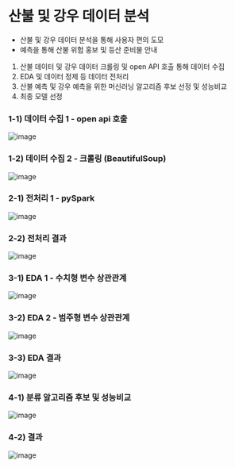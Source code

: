 # 산불 및 강우 데이터 분석
- 산불 및 강우 데이터 분석을 통해 사용자 편의 도모
- 예측을 통해 산불 위험 홍보 및 등산 준비물 안내

1. 산불 데이터 및 강우 데이터 크롤링 및 open API 호출 통해 데이터 수집
2. EDA 및 데이터 정제 등 데이터 전처리
3. 산불 예측 및 강우 예측을 위한 머신러닝 알고리즘 후보 선정 및 성능비교
4. 최종 모델 선정


### 1-1) 데이터 수집 1 - open api 호출
![image](https://user-images.githubusercontent.com/95295346/168986176-67edcf2d-51ce-44df-9f15-4db40c95f9c1.png "open api 호출함수")

### 1-2) 데이터 수집 2 - 크롤링 (BeautifulSoup)
![image](https://user-images.githubusercontent.com/95295346/168986851-d7171cf3-7d25-4606-aaaa-262b078b2e03.png "산악기상관측시스템 크롤링 후 저장")


### 2-1) 전처리 1 - pySpark  
![image](https://user-images.githubusercontent.com/95295346/168987299-9b93a3a7-642b-4e76-a389-c4f337cebc5d.png "rdd MapReduce")

### 2-2) 전처리 결과
![image](https://user-images.githubusercontent.com/95295346/168987619-86568942-bcba-4f4c-b0f8-763c1148808d.png "결과물")

### 3-1) EDA 1 - 수치형 변수 상관관계
![image](https://user-images.githubusercontent.com/95295346/168988153-1baad59c-779b-49a0-9fdf-8c840815edc8.png "수치형 변수")

### 3-2) EDA 2 - 범주형 변수 상관관계
![image](https://user-images.githubusercontent.com/95295346/168988269-6000d5f2-542d-4784-a3e3-22da2e246854.png "범주형 변수")

### 3-3) EDA 결과
![image](https://user-images.githubusercontent.com/95295346/168987771-4a0b31f9-e814-47af-b135-e068d8dae3c0.png "결과물")

### 4-1) 분류 알고리즘 후보 및 성능비교
![image](https://user-images.githubusercontent.com/95295346/168988533-61274587-378b-45be-b969-8b3514e2ab0a.png)

### 4-2) 결과
![image](https://user-images.githubusercontent.com/95295346/168988613-6ae1ef36-dc13-41f8-86bd-774049a21ed2.png)

